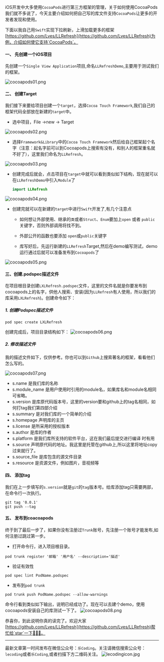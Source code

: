 iOS开发中大多使用`CocoaPods`进行第三方框架的管理，关于如何使用CocoaPods我们就不多说了，今天主要介绍如何把自己写的库文件支持`CocoaPods`让更多的开发者发现和使用。

下面以我自己用`Swift`实现下拉刷新，上滑加载更多的框架[https://github.com/Lves/LLRefresh](https://github.com/Lves/LLRefresh)为例，介绍如何使它支持`CocoaPods`。

#### 一、 先创建一个iOS项目

先创建一个`Single View Application`项目,命名`LLRefreshDemo`,主要用于测试我们的框架。

![cocoapods01.png](http://upload-images.jianshu.io/upload_images/1159872-50f552f297bf01df.png?imageMogr2/auto-orient/strip%7CimageView2/2/w/1240)


#### 二、 创建Target

我们接下来要给项目创建一个`target`，选择`Cocoa Touch Framework`,我们自己的框架代码全部放在新建的`target`中。

- 选中项目，File ->new -> Target 

![cocoapods02.png](http://upload-images.jianshu.io/upload_images/1159872-c3eaa972b287582b.png?imageMogr2/auto-orient/strip%7CimageView2/2/w/1240)


- 选择`Framework&Library`中的`Cocoa Touch Framework`然后给自己框架起个名字（注意：起名字前可以到Cocoapods上搜索有没有，和别人的框架重名就不好了），这里我们命名为`LLRefresh`。

![cocoapods03.png](http://upload-images.jianshu.io/upload_images/1159872-5b3ad4f27c99b622.png?imageMogr2/auto-orient/strip%7CimageView2/2/w/1240)

- 创建完成后就会，点击项目在`target`中就可以看到类似如下结构，现在就可以在`LLRefreshDemo`中引入`Module`了

  ```swift
  import LLRefresh
  ```


![cocoapods04.png](http://upload-images.jianshu.io/upload_images/1159872-3b1038ad72bc64df.png?imageMogr2/auto-orient/strip%7CimageView2/2/w/1240)

- 创建完就可以在新建的`target`中进行`Swift`开发了,有几个注意点

  - 如何想让外部使用、继承的`类`或者`Struct`、`Enum`要加上`open` 或者 `public`关键字，否则外部调用将找不到。

  - 外部公开的函数也要添加 `open`或`public`关键字

  - 库写好后，先运行新建的`LLRefresh`Target,然后在demo编写测试，demo运行通过后就可以准备发布到`Cocoapods`了
  
![cocoapods05.png](http://upload-images.jianshu.io/upload_images/1159872-0c71fc6a2409c72d.png?imageMogr2/auto-orient/strip%7CimageView2/2/w/1240)

#### 三、创建.podspec描述文件

在项目根目录创建`LXLRefresh.podspec`文件，这里的文件名就是你要发布到cocoapods上的名字，供他人搜索、安装(因为`LLRefresh`有人使用，所以我们的库采用`LXLRefresh`)。创建命令如下：

##### 1. 创建Podspec描述文件

```
pod spec create LXLRefresh
```

创建完成后，项目目录结构如下：
![cocoapods06.png](http://upload-images.jianshu.io/upload_images/1159872-f708a002841762f9.png?imageMogr2/auto-orient/strip%7CimageView2/2/w/1240)

##### 2. 修改描述文件

我的描述文件如下，仅供参考。你也可以到`Github`上搜索著名的框架，看看他们怎么写的。

![cocoapods07.png](http://upload-images.jianshu.io/upload_images/1159872-86b229bf7b0d4e7f.png?imageMogr2/auto-orient/strip%7CimageView2/2/w/1240)

- s.name	是我们库的名称
- s.module_name  是用户使用时引用的module名，如果库名和module名相同可省略。
- s.version  是库原代码版本号，这里的version要和github上的tag名相同，如何打tag我们第四部介绍
- s.summary  是对我们库的一个简单的介绍
- s.homepage  声明库的主页
- s.license   是所采用的授权版本
- s.author   是库的作者
- s.platform  是我们库所支持的软件平台，这在我们最后提交进行编译 时有用
- s.source  声明原代码的地址。我这里是托管在github上,所以这里将地址copy过来就行了。
- s.source_file 是库包含的源文件目录
- s.resource 是资源文件，例如图片，音视频等



#### 四、 添加tag

我们在上一步填写的`s.version`就是`git`的`tag`版本号。给库添加tag只需要两部，在命令行一次执行。

```
git tag '0.0.1'
git push --tag
```

#### 五、 发布到coacoapods

终于到了最后一步了，如果你没有注册过`Trunk`账号，先注册一个账号才能发布,如何注册过跳过第一步。

- 打开命令行，进入项目根目录。

```
pod trunk register '邮箱' '用户名' --description='描述'
```

- 验证有效性

```
pod spec lint PodName.podspec
```

- 发布到`pod trunk`

```
pod trunk push PodName.podspec --allow-warnings
```

命令行看到类似如下输出，说明已经成功了。现在可以去建个demo，使用cocoapods安装自己的库测试一下了。
![cocoapods08.png](http://upload-images.jianshu.io/upload_images/1159872-3726e6586b511b04.png?imageMogr2/auto-orient/strip%7CimageView2/2/w/1240)


恭喜你，到此说明你真的读完了。欢迎大家[https://github.com/Lves/LLRefresh](https://github.com/Lves/LLRefresh)帮忙给`star`一下🙏🙏🙏。

-----------------------
最新文章第一时间发布在微信公众号：`乐Coding`。关注请微信搜索公众号：`lecoding`或者`乐Coding`,或者扫描下方二维码关注。
![lecoding](http://upload-images.jianshu.io/upload_images/1159872-1bb43add674a10d0.jpg?imageMogr2/auto-orient/strip%7CimageView2/2/w/1240)icon.jpg
